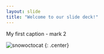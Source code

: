 ```yaml
---
layout: slide
title: "Welcome to our slide deck!"
---
```


My first caption - mark 2

![snowoctocat](https://octodex.github.com/images/snowoctocat.png)
{: .center}
